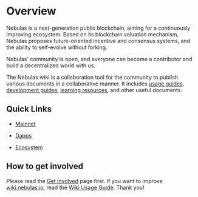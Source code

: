 # Overview

Nebulas is a next-generation public blockchain, aiming for a continuously improving ecosystem. Based on its blockchain valuation mechanism, Nebulas proposes future-oriented incentive and consensus systems, and the ability to self-evolve without forking.

Nebulas' community is open, and everyone can become a contributor and build a decentralized world with us.

The Nebulas wiki is a collaboration tool for the community to publish various documents in a collaborative manner. It includes [usage guides](wiki-using-guide.html), [development guides](dapp-development/README.html), [learning resources](dapp-development/learning-resources.html), and other useful documents. 

## Quick Links


* [Mainnet](go-nebulas/README.html) 

* [Dapps](dapp-development/README.html)

* [Ecosystem](ecosystem/README.html)

## How to get involved

Please read the [Get Involved](how-to-contribute.html) page first. If you want to improve [wiki.nebulas.io](wiki.nebulas.io), read the [Wiki Usage Guide](wiki-using-guide.html). Thank you!


